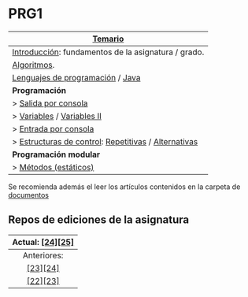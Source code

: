 # PRG1

<div align=center>

|[Temario](/temario/README.md)|
|-|
|[Introducción](/temario/00000-introduccion.md): fundamentos de la asignatura / grado.
|[Algoritmos](/temario/00100-algoritmos.md).
|[Lenguajes de programación](/temario/00200-lenguajesDeProgramacion.md) / [Java](/temario/00300-java.md)
|**Programación**
|> [Salida por consola](/temario/00400-salidaJava.md)
|> [Variables](/temario/00500-variables.md) / [Variables II](/temario/00800-arrays.md)
|> [Entrada por consola](/temario/00600-entradaJava.md)
|> [Estructuras de control](/temario/00700-estructurasDeControl.md): [Repetitivas](/temario/00720-estructurasDeControlRepetitivas.md) / [Alternativas](/temario/00710-estructurasDeControlAlternativas.md)
|**Programación modular**
|> [Métodos (estáticos)](/temario/metodosEstaticos.md)

</div>

Se recomienda además el leer los artículos contenidos en la carpeta de [documentos](documentos/README.md)

## Repos de ediciones de la asignatura

<div align=center>

|Actual: [[24][25]](https://github.com/mmasias/24-25-PRG1)|
|:-:
|Anteriores:
|[[23][24]](https://github.com/mmasias/23-24-PRG1)
|[[22][23]](https://github.com/mmasias/prg1-22-23)

</div>
